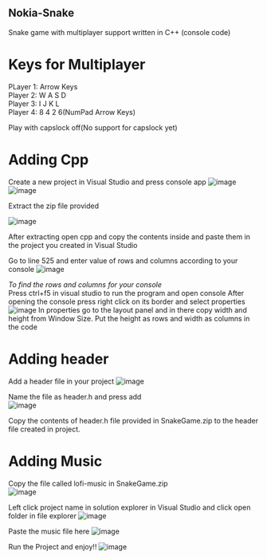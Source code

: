 ## Nokia-Snake
Snake game with multiplayer support written in C++ (console code)

# Keys for Multiplayer

PLayer 1: Arrow Keys   
Player 2: W A S D   
Player 3: I J K L   
Player 4: 8 4 2 6(NumPad Arrow Keys)  

Play with capslock off(No support for capslock yet)

# Adding Cpp

Create a new project in Visual Studio and press console app
![image](https://github.com/Kenji-x-S/Nokia-Snake/assets/156079437/82c99144-c36f-4cdd-ace4-0ffde4d2183e)
![image](https://github.com/Kenji-x-S/Nokia-Snake/assets/156079437/84d21c01-2a48-43aa-9a73-35340cc20795)

Extract the zip file provided

![image](https://github.com/Kenji-x-S/Nokia-Snake/assets/156079437/07bf0ee9-0bf4-43f5-b046-e8aae8853fac)

After extracting open cpp and copy the contents inside and paste them in the project you created in Visual Studio

Go to line 525 and enter value of rows and columns according to your console
![image](https://github.com/Kenji-x-S/Nokia-Snake/assets/156079437/6ab462a4-efcd-46b4-8a83-72321866afb8)

*To find the rows and columns for your console*  
Press ctrl+f5 in visual studio to run the program and open console
After opening the console press right click on its border and select properties
![image](https://github.com/Kenji-x-S/Nokia-Snake/assets/156079437/3b59b225-eef4-4156-b1e5-ad92bbd7b70b)
In properties go to the layout panel and in there copy width and height from Window Size.
Put the height as rows and width as columns in the code


# Adding header

Add a header file in your project
![image](https://github.com/Kenji-x-S/Nokia-Snake/assets/156079437/546c5799-0a3d-4366-a329-d4a0470fe2fd)

Name the file as header.h and press add  
![image](https://github.com/Kenji-x-S/Nokia-Snake/assets/156079437/41aa99d6-6ed8-430f-914a-1d6bb1f0716c)

Copy the contents of header.h file provided in SnakeGame.zip to the header file created in project.


# Adding Music

Copy the file called lofi-music in SnakeGame.zip  
![image](https://github.com/Kenji-x-S/Nokia-Snake/assets/156079437/737cf232-f0a4-4b62-8526-611ba0c6442a)

Left click project name in solution explorer in Visual Studio and click open folder in file explorer
![image](https://github.com/Kenji-x-S/Nokia-Snake/assets/156079437/a2debc74-950d-4b2d-9a15-6d9d7181d699)

Paste the music file here
![image](https://github.com/Kenji-x-S/Nokia-Snake/assets/156079437/30e23d7f-365b-458b-9421-b2f7c48f0846)

Run the Project and enjoy!!
![image](https://github.com/Kenji-x-S/Nokia-Snake/assets/156079437/027af28f-5100-4796-9d17-920050238e84)
